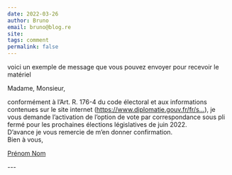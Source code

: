 ```yaml
---
date: 2022-03-26
author: Bruno
email: bruno@blog.re
site: 
tags: comment
permalink: false
---
```


<p>voici un exemple de message que vous pouvez envoyer pour recevoir le matériel</p>

<p>Madame, Monsieur,</p>

<p>conformément à l’Art. R. 176-4 du code électoral et aux informations contenues sur le site internet (<a href="https://www.diplomatie.gouv.fr/fr/services-aux-francais/voter-a-l-etranger/modalites-de-vote/vote-par-correspondance/" title="https://www.diplomatie.gouv.fr/fr/services-aux-francais/voter-a-l-etranger/modalites-de-vote/vote-par-correspondance/">https://www.diplomatie.gouv.fr/fr/s...</a>), je vous demande l’activation de l’option de vote par correspondance sous pli fermé pour les prochaines élections législatives de juin 2022.<br />
D’avance je vous remercie de m’en donner confirmation.<br />
Bien à vous,</p>

<p><a href="Prénom Nom" title="Prénom Nom">Prénom Nom</a></p>
---